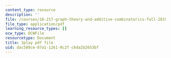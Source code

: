 ```yaml
---
content_type: resource
description: ''
file: /courses/18-217-graph-theory-and-additive-combinatorics-fall-2019/dac589ce07a112610c2fc6da2b2653bf_nCWwhF0TkVI.pdf
file_type: application/pdf
learning_resource_types: []
ocw_type: OCWFile
resourcetype: Document
title: 3play pdf file
uid: dac589ce-07a1-1261-0c2f-c6da2b2653bf
---
```

